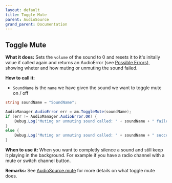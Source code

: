 ```yaml
---
layout: default
title: Toggle Mute
parent: AudioSource
grand_parent: Documentation
---
```


## Toggle Mute
**What it does:**
Sets the ```volume``` of the sound to 0 and resets it to it's initally value if called again and returns an AudioError (see [Possible Errors](https://mathewhdyt.github.io/Unity-Audio-Manager/docs/documentation/index/#possible-errors)), showing wheter and how muting or unmuting the sound failed.

**How to call it:**
- ```SoundName``` is the ```name``` we have given the sound we want to toggle mute on / off

```csharp
string soundName = "SoundName";

AudioManager.AudioError err = am.ToggleMute(soundName);
if (err != AudioManager.AudioError.OK) {
    Debug.Log("Muting or unmuting sound called: " + soundName + " failed with error id: " + err);
}
else {
    Debug.Log("Muting or unmuting sound called: " + soundName + " succesfull");
}
```

**When to use it:**
When you want to completly silence a sound and still keep it playing in the background. For example if you have a radio channel with a mute or switch channel button.

**Remarks:**
See [AudioSource.mute](https://docs.unity3d.com/2021.2/Documentation/ScriptReference/AudioSource-mute.html) for more details on what toggle mute does.
